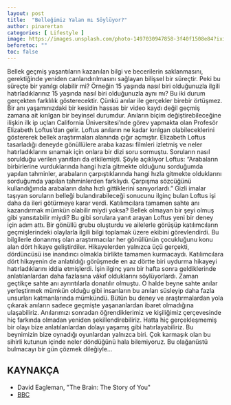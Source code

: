 ```yaml
---
layout: post
title:  "Belleğimiz Yalan mı Söylüyor?"
author: pinarertan
categories: [ Lifestyle ]
image: https://images.unsplash.com/photo-1497030947858-3f40f1508e84?ixid=MnwxMjA3fDB8MHxzZWFyY2h8MjN8fG1lbW9yeXxlbnwwfHwwfHw%3D&ixlib=rb-1.2.1&auto=format&fit=crop&w=500&q=60
beforetoc: ""
toc: false
---
```

Bellek geçmiş yaşantıların kazanılan bilgi ve becerilerin saklanmasını, gerektiğinde yeniden canlandırılmasını sağlayan bilişsel bir süreçtir. Peki bu süreçte bir yanılgı olabilir mi? Örneğin 15 yaşında nasıl biri olduğunuzla ilgili hatırladıklarınız 15 yaşında nasıl biri olduğunuzla aynı mı? Bu iki durum gerçekten farklılık gösterecektir. Çünkü anılar ile gerçekler birebir örtüşmez. 
Bir anı yaşamınızdaki bir kesidin hassas bir video kaydı değil geçmiş zamana ait kırılgan bir beyinsel durumdur. Anıların biçim değiştirebileceğine ilişkin ilk ip uçları California 
Üniversitesi’nde görev yapmakta olan Profesör Elizabeth Loftus’dan gelir. Loftus anıların ne kadar kırılgan olabileceklerini göstererek bellek araştırmaları alanında çığır açmıştır. Elizabeth Loftus tasarladığı deneyde gönüllülere araba kazası filmleri izletmiş ve neler hatırladıklarını sınamak için onlara bir dizi soru sormuştu. Soruların nasıl sorulduğu verilen yanıtları da etkilemişti. Şöyle açıklıyor Loftus: “Arabaların birbirlerine vurduklarında hangi hızla gitmekte olduğunu sorduğumda yapılan tahminler, arabaların çarpıştıklarında hangi hızla gitmekte olduklarını sorduğumda yapılan tahminlerden farklıydı. Çarpışma sözcüğünü kullandığımda arabaların daha hızlı gittiklerini sanıyorlardı.” 
Gizli imalar taşıyan soruların belleği bulandırabileceği sonucunu ilginç bulan Loftus işi daha da ileri götürmeye karar verdi. Katılımcılara tamamen sahte anı kazandırmak mümkün olabilir miydi yoksa? Bellek olmayan bir şeyi olmuş gibi yansıtabilir miydi? Bu gibi sorulara yanıt arayan Loftus yeni bir deney için adım attı. Bir gönüllü grubu oluşturdu ve ailelerle görüşüp katılımcıların geçmişlerindeki olaylarla ilgili bilgi toplamak üzere ekibini görevlendirdi. Bu bilgilerle donanmış olan araştırmacılar her gönüllünün çocukluğunu konu alan dört hikaye geliştirdiler. Hikayelerden yalnızca üçü gerçekti, dördüncüsü ise inandırıcı olmakla birlikte tamamen kurmacaydı. Katılımcılara dört hikayenin de anlatıldığı görüşmede en az dörtte biri uydurma hikayeyi hatırladıklarını iddia etmişlerdi. İşin ilginç yanı bir hafta sonra geldiklerinde anlatılanlardan daha fazlasına vâkıf olduklarını söylüyorlardı. Zaman geçtikçe sahte anı ayrıntılarla donatılır olmuştu. O halde beyne sahte anılar yerleştirmek mümkün olduğu gibi insanların bu anıları süsleyip daha fazla unsurları katmanlarında mümkündü. 
Bütün bu deney ve araştırmalardan yola çıkarak anıların sadece geçmişte yaşananlardan ibaret olmadığına ulaşabiliriz. Anılarımızı sonradan öğrendiklerimiz ve kişiliğimiz çerçevesinde hiç farkında olmadan yeniden şekillendirebiliriz. Hatta hiç gerçekleşmemiş bir olayı bize anlatılanlardan dolayı yaşamış gibi hatırlayabiliriz. Bu beynimizin bize oynadığı oyunlardan yalnızca biri. Çok karmaşık olan bu sihirli kutunun içinde neler döndüğünü hala bilemiyoruz. Bu olağanüstü bulmacayı bir gün çözmek dileğiyle... 


## KAYNAKÇA
- David Eagleman, "The Brain: The Story of You"
- [BBC](bbc.com)
